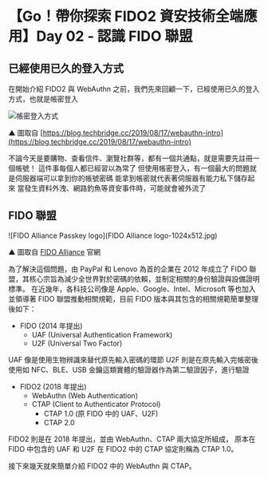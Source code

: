 # 【Go！帶你探索 FIDO2 資安技術全端應用】Day 02 - 認識 FIDO 聯盟

## 已經使用已久的登入方式

在開始介紹 FIDO2 與 WebAuthn 之前，我們先來回顧一下，已經使用已久的登入方式，也就是帳密登入

![帳密登入方式](https://ithelp.ithome.com.tw/upload/images/20240903/20140363teNgsMQ4bs.png)

▲ 圖取自 [https://blog.techbridge.cc/2019/08/17/webauthn-intro](https://blog.techbridge.cc/2019/08/17/webauthn-intro)

不論今天是要購物、查看信件、瀏覽社群等，都有一個共通點，就是需要先註冊一個帳號！
這件事每個人都已經習以為常了
但使用帳密登入，有一個最大的問題就是伺服器端可以拿到你的帳號密碼
能拿到帳密就代表著伺服器有能力私下儲存起來
當發生資料外洩、網路釣魚等資安事件時，可能就會被外流了

## FIDO 聯盟

![FIDO Alliance Passkey logo](FIDO Alliance logo-1024x512.jpg)

▲ 圖取自 [FIDO Alliance](https://fidoalliance.org/overview/legal/logo-usage/) 官網

為了解決這個問題，由 PayPal 和 Lenovo 為首的企業在 2012 年成立了 FIDO 聯盟，其核心宗旨為減少全世界對於密碼的依賴，並制定相關的身份驗證與設備證明標準。
在近幾年，各科技公司像是 Apple、Google、Intel、Microsoft 等也加入並領導著 FIDO 聯盟推動相關規範，目前 FIDO 版本與其包含的相關規範簡單整理後如下：

* FIDO (2014 年提出)
    * UAF (Universal Authentication Framework)
    * U2F (Universal Two Factor)

UAF 像是使用生物辨識來替代原先輸入密碼的環節
U2F 則是在原先輸入完帳密後使用如 NFC、BLE、USB 金鑰這類實體的驗證器作為第二驗證因子，進行驗證

* FIDO2 (2018 年提出)
    * WebAuthn (Web Authentication)
    * CTAP (Client to Authenticator Protocol)
        * CTAP 1.0 (原 FIDO 中的 UAF、U2F)
        * CTAP 2.0

FIDO2 則是在 2018 年提出，並由 WebAuthn、CTAP 兩大協定所組成，
原本在 FIDO 中包含的 UAF 和 U2F 在 FIDO2 中的 CTAP 協定則稱為 CTAP 1.0。

接下來幾天就來簡單介紹 FIDO2 中的 WebAuthn 與 CTAP。